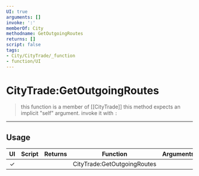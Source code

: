 ```yaml
---
UI: true
arguments: []
invoke: ':'
memberOf: City
methodname: GetOutgoingRoutes
returns: []
script: false
tags:
- City/CityTrade/_function
- function/UI
---
```

# CityTrade:GetOutgoingRoutes
> this function is a member of [[CityTrade]]
> this method expects an implicit "self" argument. invoke it with `:`
-----
## Usage
|  UI | Script | Returns | Function | Arguments |
|:---:|:------:|-------:|:--------:|:---------|
|✓| ||CityTrade:GetOutgoingRoutes||
